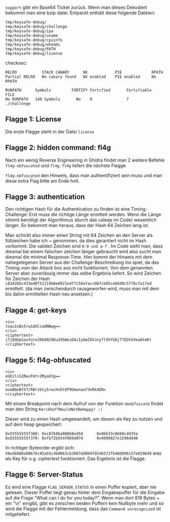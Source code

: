 `support` gibt ein Base64 Ticket zurück. Wenn man dieses Dekodiert bekommt man eine bzip datei. Entpackt enthält diese folgende Dateien:
```
tmp/keysafe-debug/
tmp/keysafe-debug/challenge
tmp/keysafe-debug/ipa
tmp/keysafe-debug/uname
tmp/keysafe-debug/cpuinfo
tmp/keysafe-debug/whoami
tmp/keysafe-debug/PATH
tmp/keysafe-debug/license
```

checksec:
```
RELRO           STACK CANARY      NX            PIE             RPATH      
Partial RELRO   No canary found   NX enabled    PIE enabled     No RPATH   

RUNPATH      Symbols         FORTIFY Fortified       Fortifiable     FILE
No RUNPATH   148 Symbols       No    0               7               ./challenge
```

## Flagge 1: License

Die erste Flagge steht in der Datei `license`

## Flagge 2: hidden command: fl4g

Nach ein wenig Reverse Engineering in Ghidra findet man 2 weitere Befehle `fl4g-obfuscated` und `fl4g`.
`fl4g` liefert die nächste Flagge. 

`fl4g-obfuscated` den Hinweis, dass man authentifiziert sein muss und man diese extra Flag bitte am Ende holt.

## Flagge 3: authentication

Den richtigen Hash für die Authentication zu finden ist eine Timing-Challenge:
Erst muss die richtige Länge ermittelt werden. Wenn die Länge stimmt benötigt der Algorithmus (durch das usleep im Code) wesentlich länger. So bekommt man heraus, dass der Hash 64 Zeichen lang ist.

Man schickt also immer einen String mit 64 Zeichen an den Server als füllzeichen habe ich ~ genommen, da dies garantiert nicht im Hash vorkommt. Die validen Zeichen sind `0-9 und a-f` .
Im Code sieht man, dass diesmal bei einem falschen zeichen länger gebraucht wird also sucht man diesmal die minimal Response-Time. Hier kommt der Hinweis mit dem nahegelegenen Server aus der Challenge-Beschreibung ins spiel, da das Timing vom der Attack box aus nicht funktioniert. Von dem genannten Server aber zuverlässig immer das selbe Ergebnis liefert.
So wird Zeichen für Zeichen der Hash `c83428bc433ed0f51219b8e0921e4f7c58efacc08fcb05ceb6d9c5776cfa17ed` ermittelt. (da man zwischendurch rausgeworfen wird, muss man mit dem bis dahin ermittelten Hash neu ansetzen.)

## Flagge 4: get-keys
```
<iv>
toau1sBv5rw1dXCcaONNwg==
</iv>
<ciphertext>
jTj6QUpSavtU/eZ0kEN196u29SWoiDAiIybmZ5kJzyfl9VYU6jT7EDtGVmaAtmKt
</ciphertext>
```

## Flagge 5: fl4g-obfuscated
```
<iv>
eUEzlsS2RwiFmt+2Mya83g==
</iv>
<ciphertext>
eueWQxBYX7/RBrzbty5rwcHvDtEP9Umwnaw73eRk4D0=
</ciphertext>
```

Mit einem Breakpoint nach dem Aufruf von der Funktion `deobfuscate` findet man den String `KerckhoffWouldNotBeHappy! :(`

Dieser wird zu einen Hash umgewandelt, um diesen als Key zu nutzen und auf dem heap gespeichert:
```
0x55555555f360: 0xc87686a080b8ed58      0x06b33c06b0c4935a
0x55555555f370: 0xfb72b554f869d07d      0x4996027e1596d848
```

In richtiger Byteorder ergibt sich: `58edb880a08676c85a93c4b0063cb3067dd069f854b572fb48d896157e029649`
was als Key für o.g. ciphertext funktioniert. Das Ergebnis ist die Flagge.

## Flagge 6: Server-Status
Es wird eine Flagge `FLAG_SERVER_STATUS` in einen Puffer kopiert, aber nie gelesen. Dieser Puffer liegt genau hinter dem Eingabepuffer für die Eingabe auf die Frage "What can I do for you today?". Wenn man dort 819 Bytes + ein "\\n" eingibt, gibt es zwischen beiden Puffern kein Nullbyte mehr und so wird die Flagge mit der Fehlermeldung, dass das `Command unrecognized` ist mitgeliefert.
